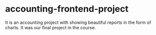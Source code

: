 # accounting-frontend-project
It is an accounting project with showing beautiful reports in the form of charts. It was our final project in the course.
